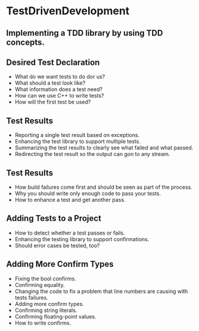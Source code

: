 # TestDrivenDevelopment

## Implementing a TDD library by using TDD concepts.


## Desired Test Declaration
* What do we want tests to do dor us?
* What should a test look like?
* What information does a test need?
* How can we use C++ to write tests?
* How will the first test be used?

## Test Results
* Reporting a single test result based on exceptions.
* Enhancing the test library to support multiple tests.
* Summarizing the test results to clearly see what failed and what passed.
* Redirecting the test result so the output can gon to any stream.

## Test Results
* How build failures come first and should be seen as part of the process.
* Why you should write only enough code to pass your tests.
* How to enhance a test and get another pass.

## Adding Tests to a Project
* How to detect whether a test passes or fails.
* Enhancing the testing library to support confirmations.
* Should error cases be tested, too?

## Adding More Confirm Types
* Fixing the bool confirms.
* Confirming equality.  
* Changing the code to fix a problem that line numbers are causing with tests failures.
* Adding more confirm types.
* Confirming string literals.
* Confirming floating-point values.
* How to write confirms.

